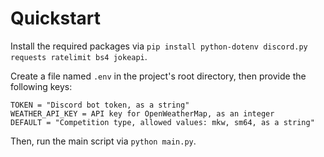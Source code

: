 # Quickstart

Install the required packages via `pip install python-dotenv discord.py requests ratelimit bs4 jokeapi`.

Create a file named `.env` in the project's root directory, then provide the following keys:

```
TOKEN = "Discord bot token, as a string"
WEATHER_API_KEY = API key for OpenWeatherMap, as an integer
DEFAULT = "Competition type, allowed values: mkw, sm64, as a string"
```

Then, run the main script via `python main.py`.